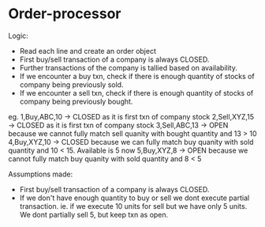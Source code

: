 # Order-processor

Logic:

- Read each line and create an order object
- First buy/sell transaction of a company is always CLOSED.
- Further transactions of the company is tallied based on availability.
- If we encounter a buy txn, check if there is enough quantity of stocks of company being previously sold.
- If we encounter a sell txn, check if there is enough quantity of stocks of company being previously bought.

eg.
1,Buy,ABC,10 -> CLOSED as it is first txn of company stock
2,Sell,XYZ,15 -> CLOSED as it is first txn of company stock
3,Sell,ABC,13 -> OPEN because we cannot fully match sell quanity with bought quantity and 13 > 10
4,Buy,XYZ,10 -> CLOSED because we can fully match buy quanity with sold quantity and 10 < 15. Available is 5 now
5,Buy,XYZ,8 -> OPEN because we cannot fully match buy quanity with sold quantity and 8 < 5

Assumptions made:

- First buy/sell transaction of a company is always CLOSED.
- If we don't have enough quantity to buy or sell we dont execute partial transaction. ie. if we execute 10 units for sell but we have only 5 units. We dont partially sell 5, but keep txn as open.

